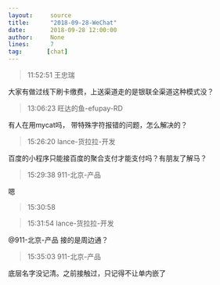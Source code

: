 ```yaml
---
layout:     source 
title:      "2018-09-28-WeChat"
date:       2018-09-28 12:00:00
author:     None
lines:      7 
tag:       [chat]
---
```

> 11:52:51  王忠瑞  
   
大家有做过线下刷卡缴费，上送渠道走的是银联全渠道这种模式没？  
   
> 13:06:23  旺达的鱼-efupay-RD  
   
有人在用mycat吗，  带特殊字符报错的问题，怎么解决的？  
   
> 15:26:20  lance-货拉拉-开发  
   
百度的小程序只能接百度的聚合支付才能支付吗？有朋友了解马？  
   
> 15:29:38  911-北京-产品  
   
嗯  
   
> 15:30:58    
   
> 15:31:54  lance-货拉拉-开发  
   
@911-北京-产品 接的是周边通？  
   
> 15:35:03  911-北京-产品  
   
底层名字没记清。之前接触过，只记得不让单内嵌了  
   
